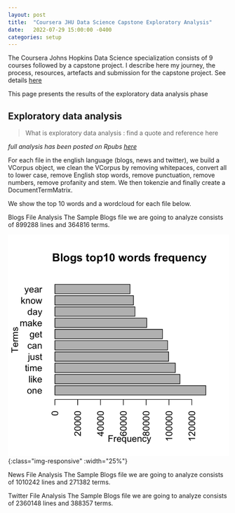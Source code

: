 ```yaml
---
layout: post
title:  "Coursera JHU Data Science Capstone Exploratory Analysis"
date:   2022-07-29 15:00:00 -0400
categories: setup
---
```

The Coursera Johns Hopkins Data Science specialization consists of 9 courses followed by a capstone project. I describe here my journey, the process, resources, artefacts and submission for the capstone project. See details [here](https://www.coursera.org/learn/data-science-project)

This page presents the results of the exploratory data analysis phase

## Exploratory data analysis

>What is exploratory data analysis : find a quote and reference here 

*full analysis has been posted on Rpubs [here](https://rpubs.com/bluebonobo/capstone_project_week2)*  

For each file in the english language (blogs, news and twitter), we build a VCorpus object, we clean the VCorpus by removing whitepaces, convert all to lower case, remove English stop words, remove punctuation, remove numbers, remove profanity and stem. We then tokenzie and finally create a DocumentTermMatrix.

We show the top 10 words and a wordcloud for each file below.

Blogs File Analysis
The Sample Blogs file we are going to analyze consists of 899288 lines and 364816 terms.

![top10Blogs](/assets/2022-07-29-coursera-hopkins-data-science-capstone-exploratory-analysis/top10BlogTerms.png){:class="img-responsive" :width="25%"}

News File Analysis
The Sample Blogs file we are going to analyze consists of 1010242 lines and 271382 terms.



Twitter File Analysis
The Sample Blogs file we are going to analyze consists of 2360148 lines and 388357 terms.



